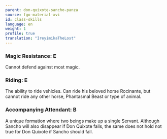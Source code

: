 ```yaml
---
parent: don-quixote-sancho-panza
source: fgo-material-xvi
id: class-skills
language: en
weight: 1
profile: true
translation: "IreyimikaTheLost"
---
```


### Magic Resistance: E

Cannot defend against most magic.

### Riding: E

The ability to ride vehicles. Can ride his beloved horse Rocinante, but cannot ride any other horse, Phantasmal Beast or type of animal.

### Accompanying Attendant: B

A unique formation where two beings make up a single Servant. Although Sancho will also disappear if Don Quixote falls, the same does not hold not true for Don Quixote if Sancho should fall.
